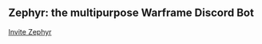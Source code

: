 ## Zephyr: the multipurpose Warframe Discord Bot

[Invite Zephyr](https://discord.com/api/oauth2/authorize?client_id=909523581120151572&permissions=2147502080&scope=bot%20applications.commands)



